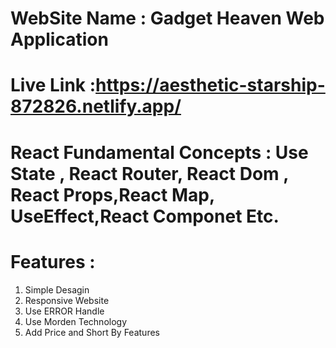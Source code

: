 # WebSite Name : Gadget Heaven Web Application 
# Live Link :https://aesthetic-starship-872826.netlify.app/
# React Fundamental Concepts : Use State , React Router, React Dom , React Props,React Map, UseEffect,React Componet Etc.
# Features :
1) Simple Desagin
2) Responsive Website
3) Use ERROR Handle
4) Use Morden Technology
5) Add Price and Short By Features



